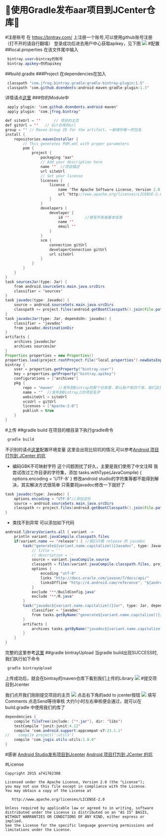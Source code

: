 :running:使用Gradle发布aar项目到JCenter仓库:running:
====
#注册账号
在 https://bintray.com/ 上注册一个账号,可以使用github账号注册（打不开的请自行翻墙）
登录成功后进去用户中心获取apikey，见下图
![](screenshot/3.png)
#配置
##local.properties
在该文件尾中输入
```java
 bintray.user=bintray的账号
 bintray.apikey=你的apikey
```
##build.gradle
###Project 
在dependencies在加入
```java
 classpath "com.jfrog.bintray.gradle:gradle-bintray-plugin:1.5"
 classpath 'com.github.dcendents:android-maven-gradle-plugin:1.3'
```
详情请点[这里](build.gradle)
###你的Module中
```java
 apply plugin: 'com.github.dcendents.android-maven'
 apply plugin: 'com.jfrog.bintray'
```
```java
def siteUrl = ''      // 项目的主页
def gitUrl = ''   // Git仓库的url
group = "" // Maven Group ID for the artifact，一般填你唯一的包名
install {
    repositories.mavenInstaller {
        // This generates POM.xml with proper parameters
        pom {
            project {
                packaging 'aar'
                // Add your description here
                name ''  //项目描述
                url siteUrl
                // Set your license
                licenses {
                    license {
                        name 'The Apache Software License, Version 2.0'
                        url 'http://www.apache.org/licenses/LICENSE-2.0.txt'
                    }
                }
                developers {
                    developer {
                        id ''       //填写开发者基本信息
                        name ''
                        email ''
                    }
                }
                scm {
                    connection gitUrl
                    developerConnection gitUrl
                    url siteUrl
                }
            }
        }
    }
}
task sourcesJar(type: Jar) {
    from android.sourceSets.main.java.srcDirs
    classifier = 'sources'
}
task javadoc(type: Javadoc) {
    source = android.sourceSets.main.java.srcDirs
    classpath += project.files(android.getBootClasspath().join(File.pathSeparator))
}
task javadocJar(type: Jar, dependsOn: javadoc) {
    classifier = 'javadoc'
    from javadoc.destinationDir
}
artifacts {
    archives javadocJar
    archives sourcesJar
}
Properties properties = new Properties()
properties.load(project.rootProject.file('local.properties').newDataInputStream())
bintray {
    user = properties.getProperty("bintray.user")
    key = properties.getProperty("bintray.apikey")
    configurations = ['archives']
    pkg {
        repo = "maven"  //发布到Bintray的那个仓库里，默认账户有四个库，我们这里上传到maven库
        name = ""  //发布到Bintray上的项目名字
        websiteUrl = siteUrl
        vcsUrl = gitUrl
        licenses = ["Apache-2.0"]
        publish = true
    }
}
```
#上传
##gradle build
在项目的根目录下执行gradle命令
```java
 gradle build
```
不识别的请点[这里](http://jingyan.baidu.com/article/cbcede072a958202f40b4d97.html?st=2&os=0&bd_page_type=1&net_type=1)配置环境变量
这里会出现比较坑的情况,可以参考[Android 项目打包到 JCenter 的坑](http://www.jcodecraeer.com/a/anzhuokaifa/Android_Studio/2015/0515/2873.html)

- 编码GBK不可映射字符
这个问题困扰了好久，主要是我们使用了中文注释
我尝试改过工作目录的字符集，添加
tasks.withType(JavaCompile) {
    options.encoding = 'UTF-8'
}
修改android studio的字符集等都不能得到解决，其实解决方式很简单
只需要将javadoc修改一下就好了
```java
task javadoc(type: Javadoc) {
    options.encoding = "UTF-8"//添加这句
    source = android.sourceSets.main.java.srcDirs
    classpath += project.files(android.getBootClasspath().join(File.pathSeparator))
}
```
- 类找不到异常
可以添加如下代码
```java
android.libraryVariants.all { variant ->
    println variant.javaCompile.classpath.files
    if(variant.name == 'release') { //我们只需 release 的 javadoc
        task("generate${variant.name.capitalize()}Javadoc", type: Javadoc) {
            // title = ''
            // description = ''
            source = variant.javaCompile.source
            classpath = files(variant.javaCompile.classpath.files, project.android.getBootClasspath())
            options {
                encoding "utf-8"
                links "http://docs.oracle.com/javase/7/docs/api/"
                linksOffline "http://d.android.com/reference", "${android.sdkDirectory}/docs/reference"
            }
            exclude '**/BuildConfig.java'
            exclude '**/R.java'
        }
        task("javadoc${variant.name.capitalize()}Jar", type: Jar, dependsOn: "generate${variant.name.capitalize()}Javadoc") {
            classifier = 'javadoc'
            from tasks.getByName("generate${variant.name.capitalize()}Javadoc").destinationDir
        }
        artifacts {
            archives tasks.getByName("javadoc${variant.name.capitalize()}Jar")
        }
    }
}
```

完整的这里参考[这里](utils/build.gradle)
##gradle bintrayUpload
当gradle build出现SUCCESS时,我们执行如下命令
```java
 gradle bintrayUpload
```
上传成功后，就会在bintray的maven仓库下看到我们上传的Library
![](screenshot/1.png)
#提交项目到Jcenter

我们点开我们刚刚提交项目的主页
![](screenshot/2.png)
点击右下角的add to jcenter按钮
![](screenshot/4.png)
填写Comments 点击Send等待审核
大约1小时左右审核便会通过，就可以在build.gradle 中使用我们的库了
```java
dependencies {
    compile fileTree(include: ['*.jar'], dir: 'libs')
    testCompile 'junit:junit:4.12'
    compile 'com.android.support:appcompat-v7:23.1.1'
//    compile project(':utils')
    compile 'com.jsqix.utils:utils:1.0.0'
}
```
#感谢
[Android Studio发布项目到Jcenter](http://blog.saymagic.cn/2015/02/16/release-library-to-jcenter.html)
[Android 项目打包到 JCenter 的坑](http://www.jcodecraeer.com/a/anzhuokaifa/Android_Studio/2015/0515/2873.html)

#License

    Copyright 2015 a741762308

    Licensed under the Apache License, Version 2.0 (the "License");
    you may not use this file except in compliance with the License.
    You may obtain a copy of the License at

       http://www.apache.org/licenses/LICENSE-2.0

    Unless required by applicable law or agreed to in writing, software
    distributed under the License is distributed on an "AS IS" BASIS,
    WITHOUT WARRANTIES OR CONDITIONS OF ANY KIND, either express or implied.
    See the License for the specific language governing permissions and
    limitations under the License.










